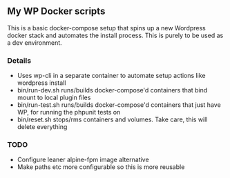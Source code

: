 ## My WP Docker scripts

This is a basic docker-compose setup that spins up a new Wordpress docker stack and
automates the install process. This is purely to be used as a dev environment.

### Details

- Uses wp-cli in a separate container to automate setup actions like wordpress install
- bin/run-dev.sh runs/builds docker-compose'd containers that bind mount to local plugin files
- bin/run-test.sh runs/builds docker-compose'd containers that just have WP, for running the phpunit tests on
- bin/reset.sh stops/rms containers and volumes. Take care, this will delete everything

### TODO

- Configure leaner alpine-fpm image alternative
- Make paths etc more configurable so this is more reusable
